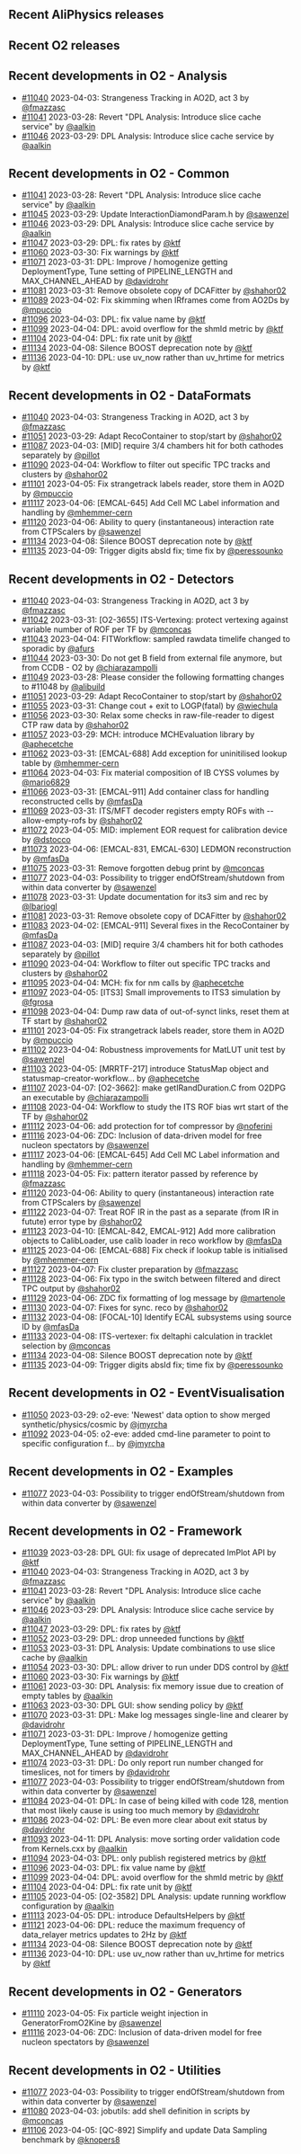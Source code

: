 ## Recent AliPhysics releases
## Recent O2 releases
## Recent developments in O2 - Analysis
- [\#11040](https://github.com/AliceO2Group/AliceO2/pull/11040) 2023-04-03: Strangeness Tracking in AO2D, act 3 by [@fmazzasc](https://github.com/fmazzasc)
- [\#11041](https://github.com/AliceO2Group/AliceO2/pull/11041) 2023-03-28: Revert "DPL Analysis: Introduce slice cache service" by [@aalkin](https://github.com/aalkin)
- [\#11046](https://github.com/AliceO2Group/AliceO2/pull/11046) 2023-03-29: DPL Analysis: Introduce slice cache service by [@aalkin](https://github.com/aalkin)
## Recent developments in O2 - Common
- [\#11041](https://github.com/AliceO2Group/AliceO2/pull/11041) 2023-03-28: Revert "DPL Analysis: Introduce slice cache service" by [@aalkin](https://github.com/aalkin)
- [\#11045](https://github.com/AliceO2Group/AliceO2/pull/11045) 2023-03-29: Update InteractionDiamondParam.h by [@sawenzel](https://github.com/sawenzel)
- [\#11046](https://github.com/AliceO2Group/AliceO2/pull/11046) 2023-03-29: DPL Analysis: Introduce slice cache service by [@aalkin](https://github.com/aalkin)
- [\#11047](https://github.com/AliceO2Group/AliceO2/pull/11047) 2023-03-29: DPL: fix rates by [@ktf](https://github.com/ktf)
- [\#11060](https://github.com/AliceO2Group/AliceO2/pull/11060) 2023-03-30: Fix warnings by [@ktf](https://github.com/ktf)
- [\#11071](https://github.com/AliceO2Group/AliceO2/pull/11071) 2023-03-31: DPL: Improve / homogenize getting DeploymentType, Tune setting of PIPELINE_LENGTH and MAX_CHANNEL_AHEAD by [@davidrohr](https://github.com/davidrohr)
- [\#11081](https://github.com/AliceO2Group/AliceO2/pull/11081) 2023-03-31: Remove obsolete copy of DCAFitter by [@shahor02](https://github.com/shahor02)
- [\#11089](https://github.com/AliceO2Group/AliceO2/pull/11089) 2023-04-02: Fix skimming when IRframes come from AO2Ds by [@mpuccio](https://github.com/mpuccio)
- [\#11096](https://github.com/AliceO2Group/AliceO2/pull/11096) 2023-04-03: DPL: fix value name by [@ktf](https://github.com/ktf)
- [\#11099](https://github.com/AliceO2Group/AliceO2/pull/11099) 2023-04-04: DPL: avoid overflow for the shmId metric by [@ktf](https://github.com/ktf)
- [\#11104](https://github.com/AliceO2Group/AliceO2/pull/11104) 2023-04-04: DPL: fix rate unit by [@ktf](https://github.com/ktf)
- [\#11134](https://github.com/AliceO2Group/AliceO2/pull/11134) 2023-04-08: Silence BOOST deprecation note by [@ktf](https://github.com/ktf)
- [\#11136](https://github.com/AliceO2Group/AliceO2/pull/11136) 2023-04-10: DPL: use uv_now rather than uv_hrtime for metrics by [@ktf](https://github.com/ktf)
## Recent developments in O2 - DataFormats
- [\#11040](https://github.com/AliceO2Group/AliceO2/pull/11040) 2023-04-03: Strangeness Tracking in AO2D, act 3 by [@fmazzasc](https://github.com/fmazzasc)
- [\#11051](https://github.com/AliceO2Group/AliceO2/pull/11051) 2023-03-29: Adapt RecoContainer to stop/start by [@shahor02](https://github.com/shahor02)
- [\#11087](https://github.com/AliceO2Group/AliceO2/pull/11087) 2023-04-03: [MID] require 3/4 chambers hit for both cathodes separately by [@pillot](https://github.com/pillot)
- [\#11090](https://github.com/AliceO2Group/AliceO2/pull/11090) 2023-04-04: Workflow to filter out specific TPC tracks and clusters by [@shahor02](https://github.com/shahor02)
- [\#11101](https://github.com/AliceO2Group/AliceO2/pull/11101) 2023-04-05: Fix strangetrack labels reader, store them in AO2D by [@mpuccio](https://github.com/mpuccio)
- [\#11117](https://github.com/AliceO2Group/AliceO2/pull/11117) 2023-04-06: [EMCAL-645] Add Cell MC Label information and handling by [@mhemmer-cern](https://github.com/mhemmer-cern)
- [\#11120](https://github.com/AliceO2Group/AliceO2/pull/11120) 2023-04-06: Ability to query (instantaneous) interaction rate from CTPScalers by [@sawenzel](https://github.com/sawenzel)
- [\#11134](https://github.com/AliceO2Group/AliceO2/pull/11134) 2023-04-08: Silence BOOST deprecation note by [@ktf](https://github.com/ktf)
- [\#11135](https://github.com/AliceO2Group/AliceO2/pull/11135) 2023-04-09: Trigger digits absId fix; time fix by [@peressounko](https://github.com/peressounko)
## Recent developments in O2 - Detectors
- [\#11040](https://github.com/AliceO2Group/AliceO2/pull/11040) 2023-04-03: Strangeness Tracking in AO2D, act 3 by [@fmazzasc](https://github.com/fmazzasc)
- [\#11042](https://github.com/AliceO2Group/AliceO2/pull/11042) 2023-03-31: [O2-3655] ITS-Vertexing: protect vertexing against variable number of ROF per TF by [@mconcas](https://github.com/mconcas)
- [\#11043](https://github.com/AliceO2Group/AliceO2/pull/11043) 2023-04-04: FITWorkflow: sampled rawdata timelife changed to sporadic by [@afurs](https://github.com/afurs)
- [\#11044](https://github.com/AliceO2Group/AliceO2/pull/11044) 2023-03-30: Do not get B field from external file anymore, but from CCDB - O2 by [@chiarazampolli](https://github.com/chiarazampolli)
- [\#11049](https://github.com/AliceO2Group/AliceO2/pull/11049) 2023-03-28: Please consider the following formatting changes to #11048 by [@alibuild](https://github.com/alibuild)
- [\#11051](https://github.com/AliceO2Group/AliceO2/pull/11051) 2023-03-29: Adapt RecoContainer to stop/start by [@shahor02](https://github.com/shahor02)
- [\#11055](https://github.com/AliceO2Group/AliceO2/pull/11055) 2023-03-31: Change cout + exit to LOGP(fatal) by [@wiechula](https://github.com/wiechula)
- [\#11056](https://github.com/AliceO2Group/AliceO2/pull/11056) 2023-03-30: Relax some checks in raw-file-reader to digest CTP raw data by [@shahor02](https://github.com/shahor02)
- [\#11057](https://github.com/AliceO2Group/AliceO2/pull/11057) 2023-03-29: MCH: introduce MCHEvaluation library by [@aphecetche](https://github.com/aphecetche)
- [\#11062](https://github.com/AliceO2Group/AliceO2/pull/11062) 2023-03-31: [EMCAL-688] Add exception for uninitilised lookup table by [@mhemmer-cern](https://github.com/mhemmer-cern)
- [\#11064](https://github.com/AliceO2Group/AliceO2/pull/11064) 2023-04-03: Fix material composition of IB CYSS volumes by [@mario6829](https://github.com/mario6829)
- [\#11066](https://github.com/AliceO2Group/AliceO2/pull/11066) 2023-03-31: [EMCAL-911] Add container class for handling reconstructed cells by [@mfasDa](https://github.com/mfasDa)
- [\#11069](https://github.com/AliceO2Group/AliceO2/pull/11069) 2023-03-31: ITS/MFT decoder registers empty ROFs with --allow-empty-rofs by [@shahor02](https://github.com/shahor02)
- [\#11072](https://github.com/AliceO2Group/AliceO2/pull/11072) 2023-04-05: MID: implement EOR request for calibration device by [@dstocco](https://github.com/dstocco)
- [\#11073](https://github.com/AliceO2Group/AliceO2/pull/11073) 2023-04-06: [EMCAL-831, EMCAL-630] LEDMON reconstruction by [@mfasDa](https://github.com/mfasDa)
- [\#11075](https://github.com/AliceO2Group/AliceO2/pull/11075) 2023-03-31: Remove forgotten debug print by [@mconcas](https://github.com/mconcas)
- [\#11077](https://github.com/AliceO2Group/AliceO2/pull/11077) 2023-04-03: Possibility to trigger endOfStream/shutdown from within data converter by [@sawenzel](https://github.com/sawenzel)
- [\#11078](https://github.com/AliceO2Group/AliceO2/pull/11078) 2023-03-31: Update documentation for its3 sim and rec by [@lbariogl](https://github.com/lbariogl)
- [\#11081](https://github.com/AliceO2Group/AliceO2/pull/11081) 2023-03-31: Remove obsolete copy of DCAFitter by [@shahor02](https://github.com/shahor02)
- [\#11083](https://github.com/AliceO2Group/AliceO2/pull/11083) 2023-04-02: [EMCAL-911] Several fixes in the RecoContainer by [@mfasDa](https://github.com/mfasDa)
- [\#11087](https://github.com/AliceO2Group/AliceO2/pull/11087) 2023-04-03: [MID] require 3/4 chambers hit for both cathodes separately by [@pillot](https://github.com/pillot)
- [\#11090](https://github.com/AliceO2Group/AliceO2/pull/11090) 2023-04-04: Workflow to filter out specific TPC tracks and clusters by [@shahor02](https://github.com/shahor02)
- [\#11095](https://github.com/AliceO2Group/AliceO2/pull/11095) 2023-04-04: MCH: fix for nm calls by [@aphecetche](https://github.com/aphecetche)
- [\#11097](https://github.com/AliceO2Group/AliceO2/pull/11097) 2023-04-05: [ITS3] Small improvements to ITS3 simulation by [@fgrosa](https://github.com/fgrosa)
- [\#11098](https://github.com/AliceO2Group/AliceO2/pull/11098) 2023-04-04: Dump raw data of out-of-synct links, reset them at TF start by [@shahor02](https://github.com/shahor02)
- [\#11101](https://github.com/AliceO2Group/AliceO2/pull/11101) 2023-04-05: Fix strangetrack labels reader, store them in AO2D by [@mpuccio](https://github.com/mpuccio)
- [\#11102](https://github.com/AliceO2Group/AliceO2/pull/11102) 2023-04-04: Robustness improvements for MatLUT unit test by [@sawenzel](https://github.com/sawenzel)
- [\#11103](https://github.com/AliceO2Group/AliceO2/pull/11103) 2023-04-05: [MRRTF-217] introduce StatusMap object and statusmap-creator-workflow… by [@aphecetche](https://github.com/aphecetche)
- [\#11107](https://github.com/AliceO2Group/AliceO2/pull/11107) 2023-04-07: [O2-3662]: make getIRandDuration.C from O2DPG an executable by [@chiarazampolli](https://github.com/chiarazampolli)
- [\#11108](https://github.com/AliceO2Group/AliceO2/pull/11108) 2023-04-04: Workflow to study the ITS ROF bias wrt start of the TF by [@shahor02](https://github.com/shahor02)
- [\#11112](https://github.com/AliceO2Group/AliceO2/pull/11112) 2023-04-06: add protection for tof compressor by [@noferini](https://github.com/noferini)
- [\#11116](https://github.com/AliceO2Group/AliceO2/pull/11116) 2023-04-06: ZDC: Inclusion of data-driven model for free nucleon spectators by [@sawenzel](https://github.com/sawenzel)
- [\#11117](https://github.com/AliceO2Group/AliceO2/pull/11117) 2023-04-06: [EMCAL-645] Add Cell MC Label information and handling by [@mhemmer-cern](https://github.com/mhemmer-cern)
- [\#11118](https://github.com/AliceO2Group/AliceO2/pull/11118) 2023-04-05: Fix: pattern iterator passed by reference by [@fmazzasc](https://github.com/fmazzasc)
- [\#11120](https://github.com/AliceO2Group/AliceO2/pull/11120) 2023-04-06: Ability to query (instantaneous) interaction rate from CTPScalers by [@sawenzel](https://github.com/sawenzel)
- [\#11122](https://github.com/AliceO2Group/AliceO2/pull/11122) 2023-04-07: Treat ROF IR in the past as a separate (from IR in futute) error type by [@shahor02](https://github.com/shahor02)
- [\#11123](https://github.com/AliceO2Group/AliceO2/pull/11123) 2023-04-10: [EMCAL-842, EMCAL-912] Add more calibration objects to CalibLoader, use calib loader in reco workflow by [@mfasDa](https://github.com/mfasDa)
- [\#11125](https://github.com/AliceO2Group/AliceO2/pull/11125) 2023-04-06: [EMCAL-688] Fix check if lookup table is initialised by [@mhemmer-cern](https://github.com/mhemmer-cern)
- [\#11127](https://github.com/AliceO2Group/AliceO2/pull/11127) 2023-04-07: Fix cluster preparation by [@fmazzasc](https://github.com/fmazzasc)
- [\#11128](https://github.com/AliceO2Group/AliceO2/pull/11128) 2023-04-06: Fix typo in the switch between filtered and direct TPC output by [@shahor02](https://github.com/shahor02)
- [\#11129](https://github.com/AliceO2Group/AliceO2/pull/11129) 2023-04-06: ZDC fix formatting of log message by [@martenole](https://github.com/martenole)
- [\#11130](https://github.com/AliceO2Group/AliceO2/pull/11130) 2023-04-07: Fixes for sync. reco by [@shahor02](https://github.com/shahor02)
- [\#11132](https://github.com/AliceO2Group/AliceO2/pull/11132) 2023-04-08: [FOCAL-10] Identify ECAL subsystems using source ID by [@mfasDa](https://github.com/mfasDa)
- [\#11133](https://github.com/AliceO2Group/AliceO2/pull/11133) 2023-04-08: ITS-vertexer: fix deltaphi calculation in tracklet selection by [@mconcas](https://github.com/mconcas)
- [\#11134](https://github.com/AliceO2Group/AliceO2/pull/11134) 2023-04-08: Silence BOOST deprecation note by [@ktf](https://github.com/ktf)
- [\#11135](https://github.com/AliceO2Group/AliceO2/pull/11135) 2023-04-09: Trigger digits absId fix; time fix by [@peressounko](https://github.com/peressounko)
## Recent developments in O2 - EventVisualisation
- [\#11050](https://github.com/AliceO2Group/AliceO2/pull/11050) 2023-03-29: o2-eve: 'Newest' data option to show merged synthetic/physics/cosmic by [@jmyrcha](https://github.com/jmyrcha)
- [\#11092](https://github.com/AliceO2Group/AliceO2/pull/11092) 2023-04-05: o2-eve: added cmd-line parameter to point to specific configuration f… by [@jmyrcha](https://github.com/jmyrcha)
## Recent developments in O2 - Examples
- [\#11077](https://github.com/AliceO2Group/AliceO2/pull/11077) 2023-04-03: Possibility to trigger endOfStream/shutdown from within data converter by [@sawenzel](https://github.com/sawenzel)
## Recent developments in O2 - Framework
- [\#11039](https://github.com/AliceO2Group/AliceO2/pull/11039) 2023-03-28: DPL GUI: fix usage of deprecated ImPlot API by [@ktf](https://github.com/ktf)
- [\#11040](https://github.com/AliceO2Group/AliceO2/pull/11040) 2023-04-03: Strangeness Tracking in AO2D, act 3 by [@fmazzasc](https://github.com/fmazzasc)
- [\#11041](https://github.com/AliceO2Group/AliceO2/pull/11041) 2023-03-28: Revert "DPL Analysis: Introduce slice cache service" by [@aalkin](https://github.com/aalkin)
- [\#11046](https://github.com/AliceO2Group/AliceO2/pull/11046) 2023-03-29: DPL Analysis: Introduce slice cache service by [@aalkin](https://github.com/aalkin)
- [\#11047](https://github.com/AliceO2Group/AliceO2/pull/11047) 2023-03-29: DPL: fix rates by [@ktf](https://github.com/ktf)
- [\#11052](https://github.com/AliceO2Group/AliceO2/pull/11052) 2023-03-29: DPL: drop unneeded functions by [@ktf](https://github.com/ktf)
- [\#11053](https://github.com/AliceO2Group/AliceO2/pull/11053) 2023-03-31: DPL Analysis: Update combinations to use slice cache by [@aalkin](https://github.com/aalkin)
- [\#11054](https://github.com/AliceO2Group/AliceO2/pull/11054) 2023-03-30: DPL: allow driver to run under DDS control by [@ktf](https://github.com/ktf)
- [\#11060](https://github.com/AliceO2Group/AliceO2/pull/11060) 2023-03-30: Fix warnings by [@ktf](https://github.com/ktf)
- [\#11061](https://github.com/AliceO2Group/AliceO2/pull/11061) 2023-03-30: DPL Analysis: fix memory issue due to creation of empty tables by [@aalkin](https://github.com/aalkin)
- [\#11063](https://github.com/AliceO2Group/AliceO2/pull/11063) 2023-03-30: DPL GUI: show sending policy by [@ktf](https://github.com/ktf)
- [\#11070](https://github.com/AliceO2Group/AliceO2/pull/11070) 2023-03-31: DPL: Make log messages single-line and clearer by [@davidrohr](https://github.com/davidrohr)
- [\#11071](https://github.com/AliceO2Group/AliceO2/pull/11071) 2023-03-31: DPL: Improve / homogenize getting DeploymentType, Tune setting of PIPELINE_LENGTH and MAX_CHANNEL_AHEAD by [@davidrohr](https://github.com/davidrohr)
- [\#11074](https://github.com/AliceO2Group/AliceO2/pull/11074) 2023-03-31: DPL: Do only report run number changed for timeslices, not for timers by [@davidrohr](https://github.com/davidrohr)
- [\#11077](https://github.com/AliceO2Group/AliceO2/pull/11077) 2023-04-03: Possibility to trigger endOfStream/shutdown from within data converter by [@sawenzel](https://github.com/sawenzel)
- [\#11084](https://github.com/AliceO2Group/AliceO2/pull/11084) 2023-04-01: DPL: In case of being killed with code 128, mention that most likely cause is using too much memory by [@davidrohr](https://github.com/davidrohr)
- [\#11086](https://github.com/AliceO2Group/AliceO2/pull/11086) 2023-04-02: DPL: Be even more clear about exit status by [@davidrohr](https://github.com/davidrohr)
- [\#11093](https://github.com/AliceO2Group/AliceO2/pull/11093) 2023-04-11: DPL Analysis: move sorting order validation code from Kernels.cxx by [@aalkin](https://github.com/aalkin)
- [\#11094](https://github.com/AliceO2Group/AliceO2/pull/11094) 2023-04-03: DPL: only publish registered metrics by [@ktf](https://github.com/ktf)
- [\#11096](https://github.com/AliceO2Group/AliceO2/pull/11096) 2023-04-03: DPL: fix value name by [@ktf](https://github.com/ktf)
- [\#11099](https://github.com/AliceO2Group/AliceO2/pull/11099) 2023-04-04: DPL: avoid overflow for the shmId metric by [@ktf](https://github.com/ktf)
- [\#11104](https://github.com/AliceO2Group/AliceO2/pull/11104) 2023-04-04: DPL: fix rate unit by [@ktf](https://github.com/ktf)
- [\#11105](https://github.com/AliceO2Group/AliceO2/pull/11105) 2023-04-05: [O2-3582] DPL Analysis: update running workflow configuration by [@aalkin](https://github.com/aalkin)
- [\#11113](https://github.com/AliceO2Group/AliceO2/pull/11113) 2023-04-05: DPL: introduce DefaultsHelpers by [@ktf](https://github.com/ktf)
- [\#11121](https://github.com/AliceO2Group/AliceO2/pull/11121) 2023-04-06: DPL: reduce the maximum frequency of data_relayer metrics updates to 2Hz by [@ktf](https://github.com/ktf)
- [\#11134](https://github.com/AliceO2Group/AliceO2/pull/11134) 2023-04-08: Silence BOOST deprecation note by [@ktf](https://github.com/ktf)
- [\#11136](https://github.com/AliceO2Group/AliceO2/pull/11136) 2023-04-10: DPL: use uv_now rather than uv_hrtime for metrics by [@ktf](https://github.com/ktf)
## Recent developments in O2 - Generators
- [\#11110](https://github.com/AliceO2Group/AliceO2/pull/11110) 2023-04-05: Fix particle weight injection in GeneratorFromO2Kine by [@sawenzel](https://github.com/sawenzel)
- [\#11116](https://github.com/AliceO2Group/AliceO2/pull/11116) 2023-04-06: ZDC: Inclusion of data-driven model for free nucleon spectators by [@sawenzel](https://github.com/sawenzel)
## Recent developments in O2 - Utilities
- [\#11077](https://github.com/AliceO2Group/AliceO2/pull/11077) 2023-04-03: Possibility to trigger endOfStream/shutdown from within data converter by [@sawenzel](https://github.com/sawenzel)
- [\#11080](https://github.com/AliceO2Group/AliceO2/pull/11080) 2023-04-03: jobutils: add shell definition in scripts by [@mconcas](https://github.com/mconcas)
- [\#11106](https://github.com/AliceO2Group/AliceO2/pull/11106) 2023-04-05: [QC-892] Simplify and update Data Sampling benchmark by [@knopers8](https://github.com/knopers8)
